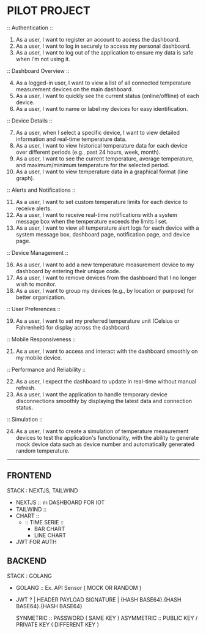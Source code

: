 # PILOT PROJECT

:: Authentication ::

1. As a user, I want to register an account to access the dashboard.
2. As a user, I want to log in securely to access my personal dashboard.
3. As a user, I want to log out of the application to ensure my data is safe when I'm not using it.

:: Dashboard Overview ::

4. As a logged-in user, I want to view a list of all connected temperature measurement devices on the main dashboard.
5. As a user, I want to quickly see the current status (online/offline) of each device.
6. As a user, I want to name or label my devices for easy identification.

:: Device Details ::

7. As a user, when I select a specific device, I want to view detailed information and real-time temperature data.
8. As a user, I want to view historical temperature data for each device over different periods (e.g., past 24 hours, week, month).
9. As a user, I want to see the current temperature, average temperature, and maximum/minimum temperature for the selected period.
10. As a user, I want to view temperature data in a graphical format (line graph).

:: Alerts and Notifications ::

11. As a user, I want to set custom temperature limits for each device to receive alerts.
12. As a user, I want to receive real-time notifications with a system message box when the temperature exceeds the limits I set.
13. As a user, I want to view all temperature alert logs for each device with a system message box, dashboard page, notification page, and device page.

:: Device Management ::

16. As a user, I want to add a new temperature measurement device to my dashboard by entering their unique code.
17. As a user, I want to remove devices from the dashboard that I no longer wish to monitor.
18. As a user, I want to group my devices (e.g., by location or purpose) for better organization.

:: User Preferences ::

19. As a user, I want to set my preferred temperature unit (Celsius or Fahrenheit) for display across the dashboard.

:: Mobile Responsiveness ::

21. As a user, I want to access and interact with the dashboard smoothly on my mobile device.

:: Performance and Reliability ::

22. As a user, I expect the dashboard to update in real-time without manual refresh.
23. As a user, I want the application to handle temporary device disconnections smoothly by displaying the latest data and connection status.

:: Simulation ::

24. As a user, I want to create a simulation of temperature measurement devices to test the application's functionality, with the ability to generate mock device data such as device number and automatically generated random temperature.

---

## FRONTEND

STACK : NEXTJS, TAILWIND

- NEXTJS :: ทำ DASHBOARD FOR IOT
- TAILWIND ::
- CHART ::
  - :: TIME SERIE ::
    - BAR CHART
    - LINE CHART
- JWT FOR AUTH

## BACKEND

STACK : GOLANG

- GOLANG :: Ex. API Sensor ( MOCK OR RANDOM )

- JWT ?
  | HEADER PAYLOAD SIGNATURE
  | {HASH BASE64}.{HASH BASE64}.{HASH BASE64}

  SYNMETRIC :: PASSWORD ( SAME KEY )
  ASYMMETRIC :: PUBLIC KEY / PRIVATE KEY ( DIFFERENT KEY )
